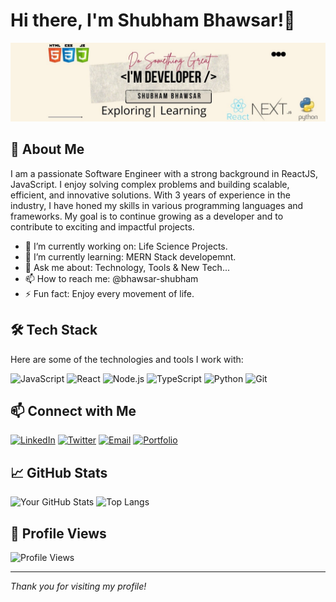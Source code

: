# Hi there, I'm Shubham Bhawsar!👋

![Profile Banner](https://raw.githubusercontent.com/bhawsar-shubham/bhawsar-shubham/master/profile%20banner.jfif)

## 🚀 About Me

I am a passionate Software Engineer with a strong background in ReactJS, JavaScript. I enjoy solving complex problems and building scalable, efficient, and innovative solutions. With 3 years of experience in the industry, I have honed my skills in various programming languages and frameworks. My goal is to continue growing as a developer and to contribute to exciting and impactful projects.

- 🔭 I’m currently working on: Life Science Projects.
- 🌱 I’m currently learning: MERN Stack developemnt.
- 💬 Ask me about: Technology, Tools & New Tech...
- 📫 How to reach me: @bhawsar-shubham
- ⚡ Fun fact: Enjoy every movement of life.

## 🛠️ Tech Stack

Here are some of the technologies and tools I work with:

![JavaScript](https://img.shields.io/badge/-JavaScript-333?style=flat&logo=javascript)
![React](https://img.shields.io/badge/-React-333?style=flat&logo=react)
![Node.js](https://img.shields.io/badge/-Node.js-333?style=flat&logo=node.js)
![TypeScript](https://img.shields.io/badge/-TypeScript-333?style=flat&logo=typescript)
![Python](https://img.shields.io/badge/-Python-333?style=flat&logo=python)
![Git](https://img.shields.io/badge/-Git-333?style=flat&logo=git)

## 📫 Connect with Me

[![LinkedIn](https://img.shields.io/badge/-LinkedIn-0077B5?style=flat&logo=linkedin)](https://linkedin.com/in/bhawsar-shubham)
[![Twitter](https://img.shields.io/badge/-Twitter-1DA1F2?style=flat&logo=twitter)](https://twitter.com/Shubham5782)
[![Email](https://img.shields.io/badge/-Email-D14836?style=flat&logo=gmail)](mailto:shubhambhawsar1999@.com)
[![Portfolio](https://img.shields.io/badge/-Portfolio-000?style=flat&logo=link)](https://bhawsar-shubham.github.io/sb-portfolio/)

## 📈 GitHub Stats

![Your GitHub Stats](https://github-readme-stats.vercel.app/api?username=yourusername&show_icons=true&hide_border=true&theme=radical)
![Top Langs](https://github-readme-stats.vercel.app/api/top-langs/?username=yourusername&layout=compact&theme=radical)

## 🎨 Profile Views

![Profile Views](https://komarev.com/ghpvc/?username=yourusername&color=brightgreen)

---

_Thank you for visiting my profile!_
